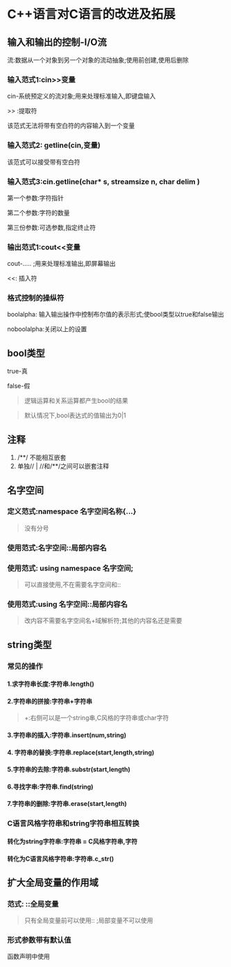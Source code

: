 # C++语言对C语言的改进及拓展

## 输入和输出的控制-I/O流

流:数据从一个对象到另一个对象的流动抽象;使用前创建,使用后删除

### 输入范式1:cin>>变量

cin-系统预定义的流对象;用来处理标准输入,即键盘输入

\>\> :提取符

该范式无法将带有空白符的内容输入到一个变量

### 输入范式2: getline(cin,变量)

该范式可以接受带有空白符

### 输入范式3:cin.getline(char* s, streamsize n, char delim )

第一个参数:字符指针

第二个参数:字符的数量

第三份参数:可选参数,指定终止符

### 输出范式1:cout<<变量

cout-.....                   ;用来处理标准输出,即屏幕输出

<<: 插入符

### 格式控制的操纵符

boolalpha: 输入输出操作中控制布尔值的表示形式;使bool类型以true和false输出

noboolalpha:关闭以上的设置

## bool类型

true-真

false-假

> 逻辑运算和关系运算都产生bool的结果

> 默认情况下,bool表达式的值输出为0|1

## 注释

1. /**/ 不能相互嵌套
2. 单独// | //和/**/之间可以嵌套注释

## 名字空间

### 定义范式:namespace 名字空间名称{...}

> 没有分号

### 使用范式:名字空间::局部内容名

### 使用范式: using namespace 名字空间;

> 可以直接使用,不在需要名字空间和::

### 使用范式:using 名字空间::局部内容名

> 改内容不需要名字空间名+域解析符;其他的内容名还是需要

## string类型

### 常见的操作

#### 1.求字符串长度:字符串.length()

#### 2.字符串的拼接:字符串+字符串

> +:右侧可以是一个string串,C风格的字符串或char字符

#### 3.字符串的插入:字符串.insert(num,string)

#### 4. 字符串的替换:字符串.replace(start,length,string)

#### 5.字符串的去除:字符串.substr(start,length)

#### 6.寻找字串:字符串.find(string)

#### 7.字符串的删除:字符串.erase(start,length)

### C语言风格字符串和string字符串相互转换

#### 转化为string字符串:字符串 = C风格字符串,字符

#### 转化为C语言风格字符串:字符串.c_str()

## 扩大全局变量的作用域

### 范式:  ::全局变量

> 只有全局变量前可以使用:: ;局部变量不可以使用

### 形式参数带有默认值

函数声明中使用

